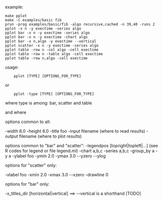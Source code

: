 
example:

	make pplot
	make -C examples/basic fib
	prun -prog examples/basic/fib -algo recursive,cached -n 39,40 -runs 2
	pplot -x n -y exectime -series algo 
	pplot bar -x n -y exectime -series algo 
	pplot bar -x n -y exectime -chart algo 
	pplot bar -x n,algo -y exectime --vertical
	pplot scatter -x n -y exectime -series algo 
	pplot table -row n -col algo -cell exectime
	pplot table -row n -table algo -cell exectime 
	pplot table -row n,algo -cell exectime 


usage:

		pplot [TYPE] [OPTIONS_FOR_TYPE]
or

		pplot -type [TYPE] [OPTIONS_FOR_TYPE]


where type is among: bar, scatter and table

and where

options common to all:

   -width 6.0 
   -height 6.0 
   -title foo
   -input filename   (where to read results)
   -output filename  (where to plot results)


options common to "bar" and "scatter":
   -legendpos [topright|topleft|...]   (see R codes for legend or file legend.ml)
   -chart a,b,c 
   -series a,b,c 
   -group_by a
   -y a
   -ylabel foo
   -ymin 2.0
   -ymax 3.0
   --yzero
   --ylog


options for "scatter" only:

   -xlabel foo
   -xmin 2.0
   -xmax 3.0
   --xzero
   -drawline 0


options for "bar" only:

   -x_titles_dir [horizontal|vertical]  ==> --vertical is a shorthand [TODO]

